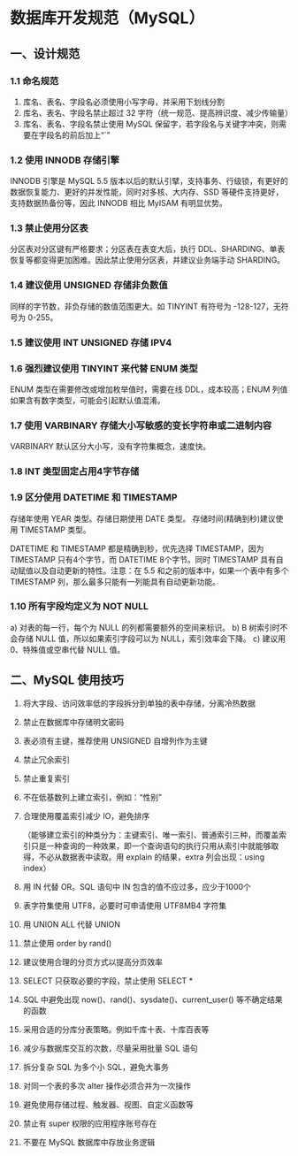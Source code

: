 # 数据库开发规范（MySQL）

## 一、设计规范

### 1.1 命名规范

1. 库名、表名、字段名必须使用小写字母，并采用下划线分割
2. 库名、表名、字段名禁止超过 32 字符（统一规范、提高辨识度、减少传输量）
3. 库名、表名、字段名禁止使用 MySQL 保留字，若字段名与关键字冲突，则需要在字段名的前后加上“`”

### 1.2 使用 INNODB 存储引擎

INNODB 引擎是 MySQL 5.5 版本以后的默认引擘，支持事务、行级锁，有更好的数据恢复能力、更好的并发性能，同时对多核、大内存、SSD 等硬件支持更好，支持数据热备份等，因此 INNODB 相比 MyISAM 有明显优势。

### 1.3 禁止使用分区表

分区表对分区键有严格要求；分区表在表变大后，执行 DDL、SHARDING、单表恢复等都变得更加困难。因此禁止使用分区表，并建议业务端手动 SHARDING。

### 1.4 建议使用 UNSIGNED 存储非负数值

同样的字节数，非负存储的数值范围更大。如 TINYINT 有符号为 -128-127，无符号为 0-255。

### 1.5 建议使用 INT UNSIGNED 存储 IPV4

### 1.6 强烈建议使用 TINYINT 来代替 ENUM 类型

ENUM 类型在需要修改或增加枚举值时，需要在线 DDL，成本较高；ENUM 列值如果含有数字类型，可能会引起默认值混淆。

### 1.7 使用 VARBINARY 存储大小写敏感的变长字符串或二进制内容

VARBINARY 默认区分大小写，没有字符集概念，速度快。

### 1.8 INT 类型固定占用4字节存储

### 1.9 区分使用 DATETIME 和 TIMESTAMP

存储年使用 YEAR 类型。存储日期使用 DATE 类型。 存储时间(精确到秒)建议使用 TIMESTAMP 类型。

DATETIME 和 TIMESTAMP 都是精确到秒，优先选择 TIMESTAMP，因为 TIMESTAMP 只有4个字节，而 DATETIME 8个字节。同时 TIMESTAMP 具有自动赋值以及自动更新的特性。注意：在 5.5 和之前的版本中，如果一个表中有多个TIMESTAMP 列，那么最多只能有一列能具有自动更新功能。

### 1.10 所有字段均定义为 NOT NULL

a) 对表的每一行，每个为 NULL 的列都需要额外的空间来标识。 
b) B 树索引时不会存储 NULL 值，所以如果索引字段可以为 NULL，索引效率会下降。 
c) 建议用 0、特殊值或空串代替 NULL 值。

## 二、MySQL 使用技巧

1. 将大字段、访问效率低的字段拆分到单独的表中存储，分离冷热数据

2. 禁止在数据库中存储明文密码

3. 表必须有主键，推荐使用 UNSIGNED 自增列作为主键

4. 禁止冗余索引

5. 禁止重复索引

6. 不在低基数列上建立索引，例如：“性别”

7. 合理使用覆盖索引减少 IO，避免排序

   （能够建立索引的种类分为：主键索引、唯一索引、普通索引三种，而覆盖索引只是一种查询的一种效果，即一个查询语句的执行只用从索引中就能够取得，不必从数据表中读取。用 explain 的结果，extra 列会出现：using index）

8. 用 IN 代替 OR。SQL 语句中 IN 包含的值不应过多，应少于1000个

9. 表字符集使用 UTF8，必要时可申请使用 UTF8MB4 字符集

10. 用 UNION ALL 代替 UNION

11. 禁止使用 order by rand()

12. 建议使用合理的分页方式以提高分页效率

13. SELECT 只获取必要的字段，禁止使用 SELECT *

14. SQL 中避免出现 now()、rand()、sysdate()、current_user() 等不确定结果的函数

15. 采用合适的分库分表策略。例如千库十表、十库百表等

16. 减少与数据库交互的次数，尽量采用批量 SQL 语句

17. 拆分复杂 SQL 为多个小 SQL，避免大事务

18. 对同一个表的多次 alter 操作必须合并为一次操作

19. 避免使用存储过程、触发器、视图、自定义函数等

20. 禁止有 super 权限的应用程序账号存在

21. 不要在 MySQL 数据库中存放业务逻辑